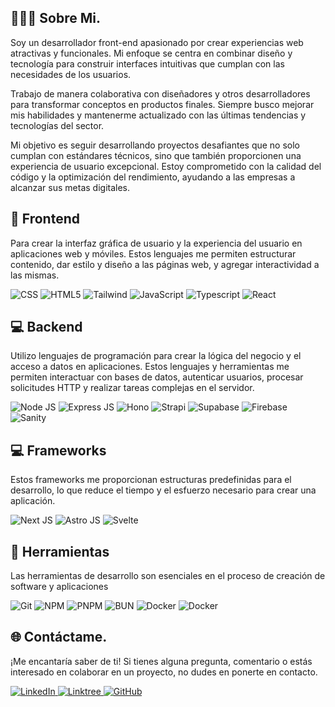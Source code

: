 <div>
    <h2>👩🏻‍💻 Sobre Mi.</h2>
    <p>Soy un desarrollador front-end apasionado por crear experiencias web atractivas y funcionales. Mi enfoque se centra en combinar diseño y tecnología para construir interfaces intuitivas que cumplan con las necesidades de los usuarios.</p>
    <p>Trabajo de manera colaborativa con diseñadores y otros desarrolladores para transformar conceptos en productos finales. Siempre busco mejorar mis habilidades y mantenerme actualizado con las últimas tendencias y tecnologías del sector.</p>
    <p>Mi objetivo es seguir desarrollando proyectos desafiantes que no solo cumplan con estándares técnicos, sino que también proporcionen una experiencia de usuario excepcional. Estoy comprometido con la calidad del código y la optimización del rendimiento, ayudando a las empresas a alcanzar sus metas digitales. </p>
</div>

<h2 class="section-heading">🚀 Frontend</h2>
<p>Para crear la interfaz gráfica de usuario y la experiencia del usuario en aplicaciones web y móviles. Estos lenguajes me permiten estructurar contenido, dar estilo y diseño a las páginas web, y agregar interactividad a las mismas.</p>
<div>
    <img src="https://img.shields.io/badge/-CSS-1572B6?style=for-the-badge&logo=css3&logoColor=white" alt="CSS"/>
    <img src="https://img.shields.io/badge/-HTML-E34F26?style=for-the-badge&logo=html5&logoColor=white" alt="HTML5"/>
    <img src="https://img.shields.io/badge/-Tailwind-06B6D4?style=for-the-badge&logo=tailwind-css&logoColor=white" alt="Tailwind"/>
    <img src="https://img.shields.io/badge/JavaScript-F7DF1E?style=for-the-badge&logo=javascript&logoColor=black" alt="JavaScript"/>
    <img src="https://img.shields.io/badge/-TypeScript-3178C6?style=for-the-badge&logo=typescript&logoColor=white" alt="Typescript"/>
    <img src="https://img.shields.io/badge/-React-58c4dc?style=for-the-badge&logo=react&logoColor=white" alt="React"/>
    
</div>

<h2 class="section-heading">💻 Backend</h2>
<p>Utilizo lenguajes de programación para crear la lógica del negocio y el acceso a datos en aplicaciones. Estos lenguajes y herramientas me permiten interactuar con bases de datos, autenticar usuarios, procesar solicitudes HTTP y realizar tareas complejas en el servidor.</p>
<div>
    <img src="https://img.shields.io/badge/-Node.js-339933?style=for-the-badge&logo=nodedotjs&logoColor=white" alt="Node JS"/>
    <img src="https://img.shields.io/badge/-Express.js-000000?style=for-the-badge&logo=express&logoColor=white" alt="Express JS"/>
    <img src="https://img.shields.io/badge/-Hono-e36002?style=for-the-badge&logo=hono&logoColor=white" alt="Hono"/>
    <img src="https://img.shields.io/badge/-Strapi-2F2E8B?style=for-the-badge&logo=strapi&logoColor=white" alt="Strapi"/>
    <img src="https://img.shields.io/badge/-Supabase-3ECF8E?style=for-the-badge&logo=supabase&logoColor=white" alt="Supabase"/>
    <img src="https://img.shields.io/badge/-Firebase-FFCA28?style=for-the-badge&logo=firebase&logoColor=black" alt="Firebase"/>
    <img src="https://img.shields.io/badge/-Sanity-333333?style=for-the-badge&logo=sanity&logoColor=white" alt="Sanity"/>
</div>

<h2 class="section-heading">💻 Frameworks</h2>
<p>Estos frameworks me proporcionan estructuras predefinidas para el desarrollo, lo que reduce el tiempo y el esfuerzo necesario para crear una aplicación.</p>
<div>
    <img src="https://img.shields.io/badge/-Next.js-000000?style=for-the-badge&logo=nextdotjs&logoColor=white" alt="Next JS"/>
    <img src="https://img.shields.io/badge/-Astro%20JS-de3b49?style=for-the-badge&logo=astro&logoColor=white" alt="Astro JS"/>
    <img src="https://img.shields.io/badge/-Svelte-ff3e00?style=for-the-badge&logo=astro&logoColor=white" alt="Svelte"/>
    <img src="" alt=""/>
    <img src="" alt=""/>
</div>

<h2 class="section-heading">🔧 Herramientas</h2>
<p>Las herramientas de desarrollo son esenciales en el proceso de creación de software y aplicaciones</p>
<div>
    <img src="https://img.shields.io/badge/-Git-f05032?style=for-the-badge&logo=git&logoColor=white" alt="Git"/>
    <img src="https://img.shields.io/badge/-Npm-cb3837?style=for-the-badge&logo=npm&logoColor=white" alt="NPM"/>
    <img src="https://img.shields.io/badge/-Pnpm-b76507?style=for-the-badge&logo=pnpm&logoColor=white" alt="PNPM"/>
    <img src="https://img.shields.io/badge/-Bun-101115?style=for-the-badge&logo=bun&logoColor=white" alt="BUN"/>
    <img src="https://img.shields.io/badge/-Netlify-15a8a6?style=for-the-badge&logo=netlify&logoColor=white" alt="Docker"/>
    <img src="https://img.shields.io/badge/-Docker-0f47b7?style=for-the-badge&logo=docker&logoColor=white" alt="Docker"/>
</div>

<div>
<h2 class="section-heading">🌐 Contáctame.</h2>
<p> ¡Me encantaría saber de ti! Si tienes alguna pregunta, comentario o estás interesado en colaborar en un proyecto, no dudes en ponerte en contacto.</p>
<div>
  <a href="https://www.linkedin.com/in/ingfranciscastillo/">
    <img src="https://img.shields.io/badge/LinkedIn-0470cd?style=for-the-badge&logo=linkedin&logoColor=white" alt="LinkedIn"/>
  </a>
  <a href="https://linktr.ee/ingfranciscastillo">
    <img src="https://img.shields.io/badge/LinkTree-43e660?style=for-the-badge&logo=Linktree&logoColor=white" alt="Linktree"/>
  </a>
<a href="https://github.com/ingfranciscastillo" target="_blank">
    <img src="https://img.shields.io/badge/View%20on%20GitHub-%230077B5.svg?&style=for-the-badge&logo=github&logoColor=white" alt="GitHub"/>
</a>
</div>

